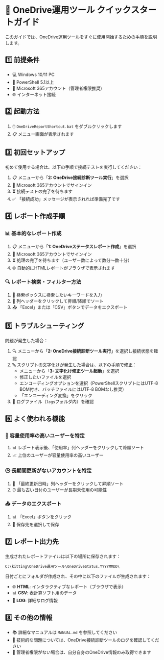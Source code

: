 # 🚀 OneDrive運用ツール クイックスタートガイド

このガイドでは、OneDrive運用ツールをすぐに使用開始するための手順を説明します。

## 1️⃣ 前提条件

- 💻 Windows 10/11 PC
- 🔧 PowerShell 5.1以上
- 👤 Microsoft 365アカウント（管理者権限推奨）
- 🌐 インターネット接続

## 2️⃣ 起動方法

1. 🖱️ `OneDriveReportShortcut.bat` をダブルクリックします
2. 📋 メニュー画面が表示されます

## 3️⃣ 初回セットアップ

初めて使用する場合は、以下の手順で接続テストを実行してください：

1. 📋 メニューから「**2: OneDrive接続診断ツール実行**」を選択
2. 🔑 Microsoft 365アカウントでサインイン
3. ⏳ 接続テストの完了を待ちます
4. ✅ 「接続成功」メッセージが表示されれば準備完了です

## 4️⃣ レポート作成手順

### 📊 基本的なレポート作成
1. 📋 メニューから「**1: OneDriveステータスレポート作成**」を選択
2. 🔑 Microsoft 365アカウントでサインイン
3. ⏳ 処理の完了を待ちます（ユーザー数によって数分～数十分）
4. 🌐 自動的にHTMLレポートがブラウザで表示されます

### 🔍 レポート検索・フィルター方法
1. 🔎 検索ボックスに検索したいキーワードを入力
2. 🔄 列ヘッダーをクリックして昇順/降順でソート
3. 📤 「Excel」または「CSV」ボタンでデータをエクスポート

## 5️⃣ トラブルシューティング

問題が発生した場合：

1. 🔍 メニューから「**2: OneDrive接続診断ツール実行**」を選択し接続状態を確認
2. 🔤 スクリプトの文字化けが発生した場合は、以下の手順で修正：
   - メニューから「**3: 文字化け修正ツール起動**」を選択
   - 修正したいファイルを選択
   - エンコーディングオプションを選択（PowerShellスクリプトにはUTF-8 BOM付き、バッチファイルにはUTF-8 BOMなし推奨）
   - 「エンコーディング変換」をクリック
3. 📝 ログファイル（`logs`フォルダ内）を確認

## 6️⃣ よく使われる機能

### 💾 容量使用率の高いユーザーを特定
1. 📊 レポート表示後、「使用率」列ヘッダーをクリックして降順ソート
2. 📈 上位のユーザーが容量使用率の高いユーザー

### 🕒 長期間更新がないアカウントを特定
1. 📅 「最終更新日時」列ヘッダーをクリックして昇順ソート
2. ⏰ 最も古い日付のユーザーが長期未使用の可能性

### 📤 データのエクスポート
1. 📊 「Excel」ボタンをクリック
2. 💾 保存先を選択して保存

## 7️⃣ レポート出力先

生成されたレポートファイルは以下の場所に保存されます：
```
C:\kitting\OneDrive運用ツール\OneDriveStatus.YYYYMMDD\
```

日付ごとにフォルダが作成され、その中に以下のファイルが生成されます：
- 🌐 **HTML**: インタラクティブなレポート（ブラウザで表示）
- 📊 **CSV**: 表計算ソフト用のデータ
- 📝 **LOG**: 詳細なログ情報

## 8️⃣ その他の情報

- 📚 詳細なマニュアルは `MANUAL.md` を参照してください
- 🔧 技術的な問題については、OneDrive接続診断ツールのログを確認してください
- 👤 管理者権限がない場合は、自分自身のOneDrive情報のみ取得できます
